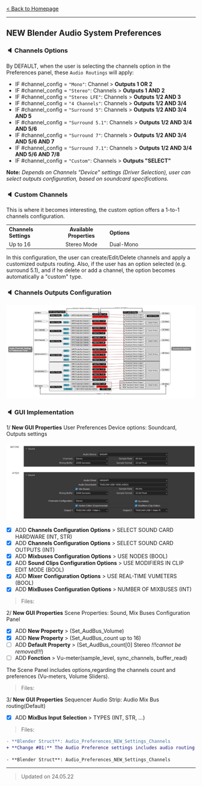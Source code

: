 [< Back to Homepage](/../..)

---

## NEW Blender Audio System Preferences

### :speaker: Channels Options

By DEFAULT, when the user is selecting the channels option in the Preferences panel, these ```Audio Routings``` will apply:

- IF #channel_config = ```"Mono"```: Channel > **Outputs 1 OR 2**
- IF #channel_config = ```"Stereo"```: Channels > **Outputs 1 AND 2**
- IF #channel_config = ```"Stereo LFE"```: Channels > **Outputs 1/2 AND 3**
- IF #channel_config = ```"4 Channels"```: Channels > **Outputs 1/2 AND 3/4**
- IF #channel_config = ```"Surround 5"```: Channels > **Outputs 1/2 AND 3/4 AND 5**
- IF #channel_config = ```"Surround 5.1"```: Channels > **Outputs 1/2 AND 3/4 AND 5/6**
- IF #channel_config = ```"Surround 7"```: Channels > **Outputs 1/2 AND 3/4 AND 5/6 AND 7**
- IF #channel_config = ```"Surround 7.1"```: Channels > **Outputs 1/2 AND 3/4 AND 5/6 AND 7/8**
- IF #channel_config = ```"Custom"```: Channels > **Outputs "SELECT"**

**Note:** *Depends on Channels "Device" settings (Driver Selection), user can select outputs configuration, based on soundcard specifications.*

### :speaker: Custom Channels

This is where it becomes interesting, the custom option offers a 1-to-1 channels configuration.

<table>
<tr>
<th align="left", width="200">
Channels Settings
</th>
<th align="center", width="200">
Available Properties
</th>
<th align="left", width="482">
Options
</th>
</tr>

<tr>
<td>
Up to 16
</td>
<td align="center">
Stereo Mode
</td>
<td>
Dual-Mono
</td>
</tr>
 
</table>

In this configuration, the user can create/Edit/Delete channels and apply a customized outputs routing. Also, if the user has an option selected (e.g. surround 5.1), and if he delete or add a channel, the option becomes automatically a "custom" type.

### :speaker: Channels Outputs Configuration 

![Mix](https://github.com/KoreTeknology/Blender-3x-Audio-Research/blob/main/images/Audio_channel_settings2.jpg)


### :speaker: GUI Implementation

1/ **New GUI Properties** User Preferences Device options: Soundcard, Outputs settings

![Mix](https://github.com/KoreTeknology/Blender-3x-Audio-Research/blob/main/images/prefs_after2.jpg)

- [x] ADD **Channels Configuration Options** > SELECT SOUND CARD HARDWARE (INT, STR)
- [x] ADD **Channels Configuration Options** > SELECT SOUND CARD OUTPUTS (INT)
- [x] ADD **Mixbuses Configuration Options** > USE NODES (BOOL)
- [x] ADD **Sound Clips Configuration Options** > USE MODIFIERS IN CLIP EDIT MODE (BOOL)
- [x] ADD **Mixer Configuration Options** > USE REAL-TIME VUMETERS (BOOL)
- [x] ADD **MixBuses Configuration Options** > NUMBER OF MIXBUSES (INT)

> Files:


2/ **New GUI Properties** Scene Properties: Sound, Mix Buses Configuration Panel

- [x] ADD **New Property** > (Set_AudBus_Volume)
- [x] ADD **New Property** > (Set_AudBus_count up to 16)
- [ ] ADD **Default Property** > (Set_AudBus_count[0] Stereo *!!!cannot be removed!!!*)
- [ ] ADD **Fonction** > Vu-meter(sample_level, sync_channels, buffer_read)

The Scene Panel includes options,regarding the channels count and preferences (Vu-meters, Volume Sliders). 

> Files:


3/ **New GUI Properties** Sequencer Audio Strip: Audio Mix Bus routing(Default)

- [x] ADD **MixBus Input Selection** > TYPES (INT, STR, ...)

> Files:
> 
```diff
- **Blender Struct**: Audio_Preferences_NEW_Settings_Channels
+ **Change #01:** The Audio Preference settings includes audio routing and Soundcard options.
```

``` - **Blender Struct**: Audio_Preferences_NEW_Settings_Channels  ```

---

> Updated on 24.05.22

